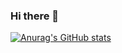 ### Hi there 👋

[![Anurag's GitHub stats](https://github-readme-stats.vercel.app/api?username=requals)](https://github.com/anuraghazra/github-readme-stats)

